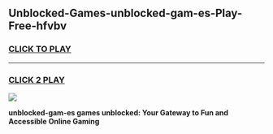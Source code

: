 
## Unblocked-Games-unblocked-gam-es-Play-Free-hfvbv
<h3>
<a href="https://premium76.site?title=unblocked-gam-es&ref=23A">CLICK TO PLAY</a></h3>
<hr>

<h3>
<a href="https://premium76.site?title=unblocked-gam-es&ref=23A">CLICK 2 PLAY</a>
  
</h3>

<a href="https://premium76.site?title=unblocked-gam-es&ref=23A"><img src="https://clearcache.store/games.png"></a>


**unblocked-gam-es games unblocked: Your Gateway to Fun and Accessible Online Gaming**
